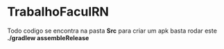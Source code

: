 # TrabalhoFaculRN

Todo codigo se encontra na pasta **Src**
para criar um apk basta rodar este **./gradlew assembleRelease**
